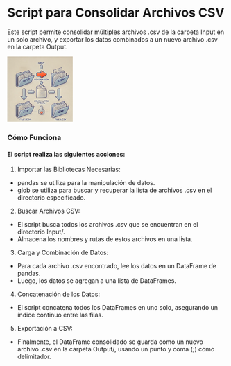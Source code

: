 # Script para Consolidar Archivos CSV
Este script permite consolidar múltiples archivos .csv de la carpeta Input en un solo archivo, y exportar los datos combinados a un nuevo archivo .csv en la carpeta Output.

<p >
  <img src="09.webp" style="width: 30%;"/>
  
</p>

### Cómo Funciona

#### El script realiza las siguientes acciones:

1. Importar las Bibliotecas Necesarias:

  - pandas se utiliza para la manipulación de datos.
  - glob se utiliza para buscar y recuperar la lista de archivos .csv en el directorio especificado.
  
2. Buscar Archivos CSV:

  - El script busca todos los archivos .csv que se encuentran en el directorio Input/.
  - Almacena los nombres y rutas de estos archivos en una lista.
    
3. Carga y Combinación de Datos:

  - Para cada archivo .csv encontrado, lee los datos en un DataFrame de pandas.
  - Luego, los datos se agregan a una lista de DataFrames.
4. Concatenación de los Datos:

  - El script concatena todos los DataFrames en uno solo, asegurando un índice continuo entre las filas.
5. Exportación a CSV:

  - Finalmente, el DataFrame consolidado se guarda como un nuevo archivo .csv en la carpeta Output/, usando un punto y coma (;) como delimitador.
